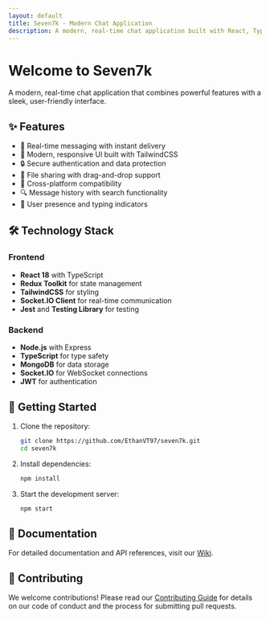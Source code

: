 ```yaml
---
layout: default
title: Seven7k - Modern Chat Application
description: A modern, real-time chat application built with React, TypeScript, and Node.js
---
```


# Welcome to Seven7k

A modern, real-time chat application that combines powerful features with a sleek, user-friendly interface.

## ✨ Features

- 💬 Real-time messaging with instant delivery
- 🎨 Modern, responsive UI built with TailwindCSS
- 🔒 Secure authentication and data protection
- 📁 File sharing with drag-and-drop support
- 📱 Cross-platform compatibility
- 🔍 Message history with search functionality
- 👥 User presence and typing indicators

## 🛠 Technology Stack

### Frontend
- **React 18** with TypeScript
- **Redux Toolkit** for state management
- **TailwindCSS** for styling
- **Socket.IO Client** for real-time communication
- **Jest** and **Testing Library** for testing

### Backend
- **Node.js** with Express
- **TypeScript** for type safety
- **MongoDB** for data storage
- **Socket.IO** for WebSocket connections
- **JWT** for authentication

## 🚀 Getting Started

1. Clone the repository:
   ```bash
   git clone https://github.com/EthanVT97/seven7k.git
   cd seven7k
   ```

2. Install dependencies:
   ```bash
   npm install
   ```

3. Start the development server:
   ```bash
   npm start
   ```

## 📖 Documentation

For detailed documentation and API references, visit our [Wiki](https://github.com/EthanVT97/seven7k/wiki).

## 🤝 Contributing

We welcome contributions! Please read our [Contributing Guide](https://github.com/EthanVT97/seven7k/blob/main/CONTRIBUTING.md) for details on our code of conduct and the process for submitting pull requests.